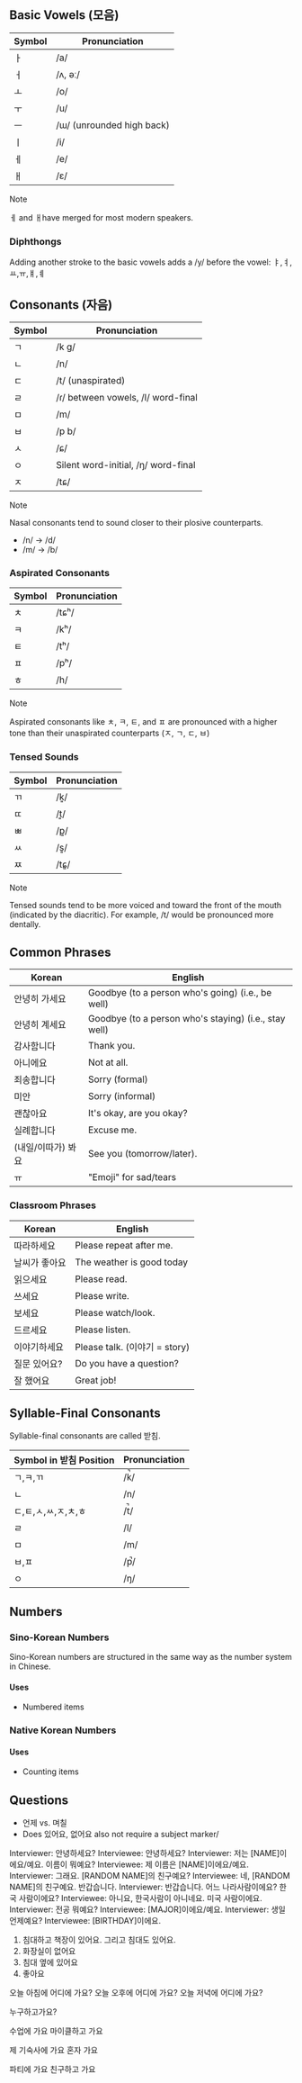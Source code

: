 ## Basic Vowels (모음)

|Symbol|Pronunciation|
|-|-|
|ㅏ|/a/|
|ㅓ|/ʌ, əː/|
|ㅗ|/o/|
|ㅜ|/u/|
|ㅡ|/ɯ/ (unrounded high back)|
|ㅣ|/i/|
|ㅔ|/e/|
|ㅐ|/ɛ/|

>[!note]
>ㅔ and ㅐhave merged for most modern speakers.

### Diphthongs

Adding another stroke to the basic vowels adds a /y/ before the vowel: ㅑ,ㅕ,ㅛ,ㅠ,ㅒ,ㅖ
## Consonants (자음)

|Symbol|Pronunciation|
|-|-|
|ㄱ|/k g/|
|ㄴ|/n/|
|ㄷ|/t/ (unaspirated)|
|ㄹ|/ɾ/ between vowels, /l/ word-final|
|ㅁ|/m/|
|ㅂ|/p b/|
|ㅅ|/ɕ/|
|ㅇ|Silent word-initial, /ŋ/ word-final|
|ㅈ|/tɕ/|

>[!note]
>Nasal consonants tend to sound closer to their plosive counterparts.
>- /n/ → /d/
>- /m/ → /b/

### Aspirated Consonants

|Symbol|Pronunciation|
|-|-|
|ㅊ|/tɕʰ/|
|ㅋ|/kʰ/|
|ㅌ|/tʰ/|
|ㅍ|/pʰ/|
|ㅎ|/h/|

>[!note]
>Aspirated consonants like ㅊ, ㅋ, ㅌ, and ㅍ are pronounced with a higher tone than their unaspirated counterparts (ㅈ, ㄱ, ㄷ, ㅂ)

### Tensed Sounds

|Symbol|Pronunciation|
|-|-|
|ㄲ|/k͈/|
|ㄸ|/t͈/|
|ㅃ|/p͈/|
|ㅆ|/s͈/|
|ㅉ|/tɕ͈/|

>[!note]
>Tensed sounds tend to be more voiced and toward the front of the mouth (indicated by the diacritic). For example, /t/ would be pronounced more dentally.

## Common Phrases

|Korean|English|
|-|-|
|안녕히 가세요|Goodbye (to a person who's going) (i.e., be well)|
|안녕히 계세요|Goodbye (to a person who's staying) (i.e., stay well)|
|감사함니다|Thank you.|
|아니에요|Not at all.|
|죄송합니다|Sorry (formal)|
|미안|Sorry (informal)|
|괜찮아요 |It's okay, are you okay?|
|실례합니다|Excuse me.|
|(내일/이따가) 봐요|See you (tomorrow/later).|
|ㅠ|"Emoji" for sad/tears|

### Classroom Phrases

|Korean| English|
|-|-|
|따라하세요|Please repeat after me.|
|날씨가 좋아요|The weather is good today|
|읽으세요|Please read.|
|쓰세요| Please write.|
|보세요| Please watch/look.|
|드르세요|Please listen.|
|이야기하세요|Please talk. (이야기 = story)|
|질문 있어요?|Do you have a question?|
|잘 했어요|Great job!|

## Syllable-Final Consonants

Syllable-final consonants are called 받침.

|Symbol in 받침 Position|Pronunciation|
|-|-|
|ㄱ,ㅋ,ㄲ|/k̚/|
|ㄴ|/n/|
|ㄷ,ㅌ,ㅅ,ㅆ,ㅈ,ㅊ,ㅎ|/t̚/|
|ㄹ|/l/|
|ㅁ|/m/|
|ㅂ,ㅍ|/p̚/
|ㅇ|/ŋ/|
## Numbers

### Sino-Korean Numbers

Sino-Korean numbers are structured in the same way as the number system in Chinese. 

#### Uses
- Numbered items

### Native Korean Numbers

#### Uses
- Counting items


## Questions
- 언제 vs. 며칠 
- Does 있어요, 없어요 also not require a subject marker/



Interviewer: 안녕하세요?
Interviewee: 안녕하세요?
Interviewer: 저는 [NAME]이에요/예요. 이름이 뭐예요?
Interviewee: 제 이름은 [NAME]이에요/예요. 
Interviewer: 그래요. [RANDOM NAME]의 친구예요?
Interviewee: 네, [RANDOM NAME]의 친구예요. 반갑습니다.
Interviewer: 반갑습니다. 어느 나라사람이에요? 한국 사람이에요?
Interviewee: 아니요, 한국사람이 아니네요. 미국 사람이에요.
Interviewer: 전공 뭐예요?
Interviewee: [MAJOR]이에요/예요.
Interviewer: 생일 언제예요?
Interviewee: [BIRTHDAY]이에요.



1. 침대하고 책장이 있어요. 그리고 침대도 있어요.
2. 화장실이 없어요
3. 침대 옆에 있어요
4. 좋아요

오늘 아침에 어디에 가요?
오늘 오후에 어디에 가요?
오늘 저녁에 어디에 가요?

누구하고가요?

수업에 가요
마이클하고 가요

제 기숙사에 가요
혼자 가요

파티에 가요
친구하고 가요